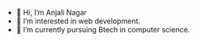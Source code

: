 - 👋 Hi, I’m Anjali Nagar
- 👀 I’m interested in web development.
- 🌱 I’m currently pursuing Btech in computer science.
  
  

<!---
anjalinagar392/anjalinagar392 is a ✨ special ✨ repository because its `README.md` (this file) appears on your GitHub profile.
You can click the Preview link to take a look at your changes.
--->
